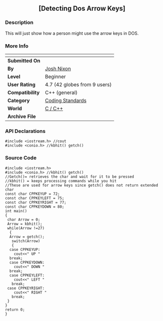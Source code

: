 ﻿<div align="center">

## \[Detecting Dos Arrow Keys\]


</div>

### Description

This will just show how a person might use the arrow keys in DOS.
 
### More Info
 


<span>             |<span>
---                |---
**Submitted On**   |
**By**             |[Josh Nixon](https://github.com/Planet-Source-Code/PSCIndex/blob/master/ByAuthor/josh-nixon.md)
**Level**          |Beginner
**User Rating**    |4.7 (42 globes from 9 users)
**Compatibility**  |C\+\+ \(general\)
**Category**       |[Coding Standards](https://github.com/Planet-Source-Code/PSCIndex/blob/master/ByCategory/coding-standards__3-32.md)
**World**          |[C / C\+\+](https://github.com/Planet-Source-Code/PSCIndex/blob/master/ByWorld/c-c.md)
**Archive File**   |[](https://github.com/Planet-Source-Code/josh-nixon-detecting-dos-arrow-keys__3-5339/archive/master.zip)

### API Declarations

```
#include <iostream.h> //cout
#include <conio.h> //kbhit() getch()
```


### Source Code

```
#include <iostream.h>
#include <conio.h> //kbhit() getch()
//Getch()= retrieves the char and wait for it to be pressed
//kbhit() = keeps processing commands while you hit
//These are used for arrow keys since getch() does not return extended char
const char CPPKEYUP = 72;
const char CPPKEYLEFT = 75;
const char CPPKEYRIGHT = 77;
const char CPPKEYDOWN = 80;
int main()
{
 char Arrow = 0;
 Arrow = kbhit();
 while(Arrow !=27)
  {
  Arrow = getch();
   switch(Arrow)
   {
  case CPPKEYUP:
    cout<<" UP "
  break;
  case CPPKEYDOWN:
    cout<<" DOWN "
  break;
  case CPPKEYLEFT:
    cout<<" LEFT "
   break;
 case CPPKEYRIGHT:
    cout<<" RIGHT "
   break;
 }
}
return 0;
}
```

